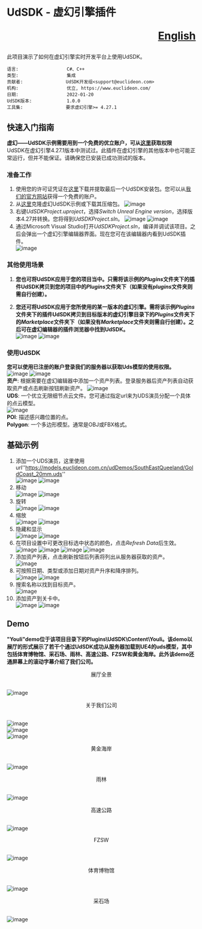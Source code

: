 # UdSDK - 虚幻引擎插件<p align="right">[English](https://github.com/zengweicheng666/UdSDKProject/blob/master/README.md)</p>
此项目演示了如何在虚幻引擎实时开发平台上使用UdSDK。

```
语言:                  C#、C++
类型:                  集成
贡献者:                UdSDK开发组<support@euclideon.com>
机构:                  优立, https://www.euclideon.com/
日期:                  2022-01-20
UdSDK版本:             1.0.0
工具集:                要求虚幻引擎>= 4.27.1
```

## 快速入门指南

__虚幻——UdSDK示例需要用到一个免费的优立账户，可从[这里](https://euclideonudcloud.b2clogin.com/euclideonudcloud.onmicrosoft.com/oauth2/v2.0/authorize?response_type=code+id_token&redirect_uri=https%3A%2F%2Fudcloud.euclideon.com%2F.auth%2Flogin%2Faad%2Fcallback&client_id=d5331d90-8c40-4592-b6b8-c31182434a27&scope=openid+profile+email&response_mode=form_post&p=b2c_1_signupsignin1&nonce=5e1a18f40b7341308f13050dd91a5093_20230123031533&state=redir%3D%252F%2523login%253Dyes%2526page%253Dauth-redirect)获取权限__
<br>UdSDK在虚幻引擎4.27.1版本中测试过。此插件在虚幻引擎的其他版本中也可能正常运行，但并不能保证。请确保您已安装已成功测试的版本。

### 准备工作
1. 使用您的许可证凭证在[这里](https://udstream.euclideon.com)下载并提取最后一个UdSDK安装包。您可以从[我们的官方网站](https://euclideon.com/udsdk.html)获得一个免费的账户。
2. 从[这里](https://git.euclideon.cn:3000/wesley.zeng/UdSDKProject.git)克隆虚幻UdSDK示例或下载其压缩包。
![image](./Images/download.PNG)
3. 右键*UdSDKProject.uproject*，选择*Switch Unreal Engine version*，选择版本4.27并转换。您将得到*UdSDKProject.sln*。
![image](./Images/switch1.PNG)
![image](./Images/switch2.PNG)
4. 通过Microsoft Visual Studio打开*UdSDKProject.sln*，编译并调试该项目。之后会弹出一个虚幻引擎编辑器界面。现在您可在该编辑器内看到UdSDK插件。
<br>![image](./Images/udsdk1.PNG)

### 其他使用场景

1. __您也可将UdSDK应用于您的项目当中。只需将该示例的*Plugins*文件夹下的插件UdSDK拷贝到您的项目中的*Plugins*文件夹下（如果没有*plugins*文件夹则需自行创建）。__

2. __您还可将UdSDK应用于您所使用的某一版本的虚幻引擎。需将该示例*Plugins*文件夹下的插件UdSDK拷贝到目标版本的虚幻引擎目录下的*Plugins*文件夹下的*Marketplace*文件夹下（如果没有*Marketplace*文件夹则需自行创建）。之后可在虚幻编辑器的插件浏览器中找到UdSDK。__
<br>![image](./Images/plugin1.PNG)
![image](./Images/plugin2.PNG)
### 使用UdSDK

__您可以使用已注册的账户登录我们的服务器以获取Uds模型的使用权限。__
<br>![image](./Images/udsdk2.PNG)
![image](./Images/udsdk3.PNG)
<br>**资产**: 根据需要在虚幻编辑器中添加一个资产列表。登录服务器后资产列表自动获取资产或点击刷新按钮刷新资产。
![image](./Images/assets.PNG)
<br>**UDS**: 一个优立无限细节点云文件。您可通过指定url来为UDS演员分配一个具体的点云模型。
<br>![image](./Images/uds.PNG)
<br>**POI**: 描述感兴趣位置的点。
<br>**Polygon**: 一个多边形模型。通常是OBJ或FBX格式。

## 基础示例
1. 添加一个UDS演员，这里使用url''https://models.euclideon.com.cn/udDemos/SouthEastQueeland/GoldCoast_20mm.uds''
<br>![image](./Images/point_cloud.PNG)
![image](./Images/init.PNG)
2. 移动
<br>![image](./Images/move1.PNG)
![image](./Images/move2.PNG)
3. 旋转
<br>![image](./Images/rotate1.PNG)
![image](./Images/rotate2.PNG)
4. 缩放
<br>![image](./Images/scale1.PNG)
![image](./Images/scale2.PNG)
5. 隐藏和显示
<br>![image](./Images/hide1.PNG)
![image](./Images/hide2.PNG)
6. 在项目设置中可更改目标选中状态的颜色，点击*Refresh Data*后生效。
<br>![image](./Images/changecolor1.PNG)
![image](./Images/changecolor2.PNG)
![image](./Images/changecolor3.PNG)
![image](./Images/changecolor4.PNG)
7. 添加资产列表，点击刷新按钮后列表将列出从服务器获取的资产。
<br>![image](./Images/assetslist1.PNG)
8. 可按照日期、类型或添加日期对资产升序和降序排列。
<br>![image](./Images/assetslist2.PNG)
![image](./Images/assetslist3.PNG)
9. 搜索名称以找到目标资产。
<br>![image](./Images/assetslist4.PNG)
10. 添加资产到关卡中。
<br>![image](./Images/assetslist5.PNG)
![image](./Images/assetslist6.PNG)

## Demo
__"Youli"demo位于该项目目录下的Plugins\UdSDK\Content\Youli。该demo以展厅的形式展示了若干个通过UdSDK成功从服务器加载到UE4的uds模型，其中包括体育博物馆、采石场、雨林、高速公路、FZSW和黄金海岸。此外该demo还通屏幕上的滚动字幕介绍了我们公司。__

<p align="center">展厅全景</p>

<br>![image](./Images/panorama.PNG)

<p align="center">关于我们公司</p>

<br>![image](./Images/eulee1.PNG)
<br>![image](./Images/eulee2.PNG)
<br>![image](./Images/eulee3.PNG)

<p align="center">黄金海岸</p>

<br>![image](./Images/goldcoast.PNG)

<p align="center">雨林</p>

<br>![image](./Images/rainforest.PNG)

<p align="center">高速公路</p>

<br>![image](./Images/highway.PNG)

<p align="center">FZSW</p>

<br>![image](./Images/fzsw.PNG)

<p align="center">体育博物馆</p>

<br>![image](./Images/stadium.PNG)

<p align="center">采石场</p>

<br>![image](./Images/mine.PNG)
